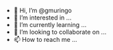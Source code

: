 - 👋 Hi, I’m @gmuringo
- 👀 I’m interested in ...
- 🌱 I’m currently learning ...
- 💞️ I’m looking to collaborate on ...
- 📫 How to reach me ...

<!---
gmuringo/gmuringo is a ✨ special ✨ repository because its `README.md` (this file) appears on your GitHub profile.
You can click the Preview link to take a look at your changes.
--->
